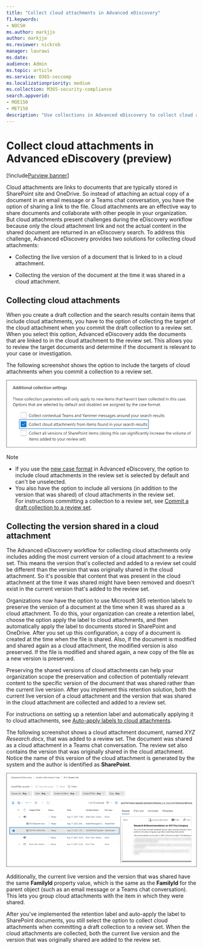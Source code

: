 ```yaml
---
title: "Collect cloud attachments in Advanced eDiscovery"
f1.keywords:
- NOCSH
ms.author: markjjo
author: markjjo
ms.reviewer: nickrob
manager: laurawi
ms.date: 
audience: Admin
ms.topic: article
ms.service: O365-seccomp
ms.localizationpriority: medium
ms.collection: M365-security-compliance 
search.appverid: 
- MOE150
- MET150
description: "Use collections in Advanced eDiscovery to collect cloud attachments for review in an investigation or case." 
---
```


# Collect cloud attachments in Advanced eDiscovery (preview)

[!include[Purview banner](../includes/purview-rebrand-banner.md)]

Cloud attachments are links to documents that are typically stored in SharePoint site and OneDrive. So instead of attaching an actual copy of a document in an email message or a Teams chat conversation, you have the option of sharing a link to the file. Cloud attachments are an effective way to share documents and collaborate with other people in your organization. But cloud attachments present challenges during the eDiscovery workflow because only the cloud attachment link and not the actual content in the shared document are returned in an eDiscovery search. To address this challenge, Advanced eDiscovery provides two solutions for collecting cloud attachments:  

- Collecting the live version of a document that is linked to in a cloud attachment.

- Collecting the version of the document at the time it was shared in a cloud attachment.

## Collecting cloud attachments

When you create a draft collection and the search results contain items that include cloud attachments, you have to the option of collecting the target of the cloud attachment when you commit the draft collection to a review set. When you select this option, Advanced eDiscovery adds the documents that are linked to in the cloud attachment to the review set. This allows you to review the target documents and determine if the document is relevant to your case or investigation.

The following screenshot shows the option to include the targets of cloud attachments when you commit a collection to a review set.

![The option to include cloud attachments when committing a collection to a review set](../media/CollectCloudAttachments1.png)

> [!NOTE]
>- If you use the [new case format](advanced-ediscovery-new-case-format.md) in Advanced eDiscovery, the option to include cloud attachments in the review set is selected by default and can't be unselected.<br/>
>- You also have the option to include all versions (in addition to the version that was shared) of cloud attachments in the review set.  
For instructions committing a collection to a review set, see [Commit a draft collection to a review set](commit-draft-collection.md).

## Collecting the version shared in a cloud attachment

The Advanced eDiscovery workflow for collecting cloud attachments only includes adding the most current version of a cloud attachment to a review set. This means the version that's collected and added to a review set could be different than the version that was originally shared in the cloud attachment. So it's possible that content that was present in the cloud attachment at the time it was shared might have been removed and doesn't exist in the current version that's added to the review set.

Organizations now have the option to use Microsoft 365 retention labels to preserve the version of a document at the time when it was shared as a cloud attachment. To do this, your organization can create a retention label, choose the option apply the label to cloud attachments, and then automatically apply the label to documents stored in SharePoint and OneDrive. After you set up this configuration, a copy of a document is created at the time when the file is shared. Also, if the document is modified and shared again as a cloud attachment, the modified version is also preserved. If the file is modified and shared again, a new copy of the file as a new version is preserved.

Preserving the shared versions of cloud attachments can help your organization scope the preservation and collection of potentially relevant content to the specific version of the document that was shared rather than the current live version. After you implement this retention solution, both the current live version of a cloud attachment and the version that was shared in the cloud attachment are collected and added to a review set.

For instructions on setting up a retention label and automatically applying it to cloud attachments, see [Auto-apply labels to cloud attachments](apply-retention-labels-automatically.md#auto-apply-labels-to-cloud-attachments).

The following screenshot shows a cloud attachment document, named *XYZ Research.docx*, that was added to a review set. The document was shared as a cloud attachment in a Teams chat conversation. The review set also contains the version that was originally shared in the cloud attachment. Notice the name of this version of the cloud attachment is generated by the system and the author is identified as **SharePoint**.

![The version of a cloud attachment that was shared displayed in a review set](../media/CollectCloudAttachments2.png)

Additionally, the current live version and the version that was shared have the same **FamilyId** property value, which is the same as the **FamilyId** for the parent object (such as an email message or a Teams chat conversation). This lets you group cloud attachments with the item in which they were shared.

After you've implemented the retention label and auto-apply the label to SharePoint documents, you still select the option to collect cloud attachments when committing a draft collection to a review set. When the cloud attachments are collected, both the current live version and the version that was originally shared are added to the review set.
